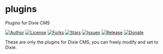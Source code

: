# plugins
Plugins for Dixie CMS

[![Author](https://img.shields.io/badge/author-9r3i-lightgrey.svg)](https://github.com/9r3i)
[![License](https://img.shields.io/github/license/9r3i/dixie.svg)](https://github.com/9r3i/plugins/blob/master/license.txt)
[![Forks](https://img.shields.io/github/forks/9r3i/plugins.svg)](https://github.com/9r3i/plugins/network)
[![Stars](https://img.shields.io/github/stars/9r3i/plugins.svg)](https://github.com/9r3i/plugins/stargazers)
[![Issues](https://img.shields.io/github/issues/9r3i/plugins.svg)](https://github.com/9r3i/plugins/issues)
[![Release](https://img.shields.io/github/release/9r3i/plugins.svg)](https://github.com/9r3i/plugins/releases)
[![Donate](https://img.shields.io/badge/paypal-donate-yellowgreen.svg)](https://www.paypal.com/cgi-bin/webscr?cmd=_donations&business=5VLYA8SDV3CTG&lc=ID&item_name=Software%20Developer&currency_code=USD&bn=PP%2dDonationsBF%3abtn_donateCC_LG%2egif%3aNonHosted "Donate")

These are only the plugins for Dixie CMS, you can freely modify and set to Dixie.
